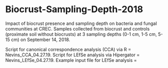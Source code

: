 # Biocrust-Sampling-Depth-2018
Impact of biocrust presence and sampling depth on bacteria and fungal communities at CREC. Samples collected from biocrust and controls (proximate soil without biocrusts) at 3 sampling depths (0-1 cm, 1-5 cm, 5-15 cm) on September 14, 2018.

Script for canonical correspondence analysis (CCA) via R = Nevins_CCA_04.27.19.
Script for LEfSe analysis via Hipergator = Nevins_LEfSe_04.27.19.
Example input file for LEfSe analysis = 
